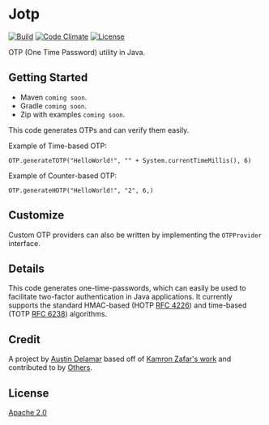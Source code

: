 # Jotp

[![Build](https://travis-ci.org/amdelamar/jotp.svg?branch=master)](https://travis-ci.org/amdelamar/jotp)
[![Code Climate](https://codeclimate.com/github/amdelamar/jotp/badges/gpa.svg)](https://codeclimate.com/github/amdelamar/jotp)
[![License](http://img.shields.io/:license-apache-blue.svg)](https://github.com/amdelamar/jotp/blob/master/LICENSE)

OTP (One Time Password) utility in Java.


## Getting Started

* Maven `coming soon`.
* Gradle `coming soon`.
* Zip with examples `coming soon`.

This code generates OTPs and can verify them easily.

Example of Time-based OTP:

`OTP.generateTOTP("HelloWorld!", "" + System.currentTimeMillis(), 6)`

Example of Counter-based OTP:

`OTP.generateHOTP("HelloWorld!", "2", 6,)`


## Customize

Custom OTP providers can also be written by implementing the `OTPProvider` interface.


## Details

This code generates one-time-passwords, which can easily be used to facilitate two-factor authentication in Java applications. It currently supports the standard HMAC-based (HOTP [RFC 4226](https://tools.ietf.org/html/rfc4226)) and time-based (TOTP [RFC 6238](https://tools.ietf.org/html/rfc6238)) algorithms.


## Credit

A project by [Austin Delamar](https://github.com/amdelamar) based off of [Kamron Zafar's work](https://github.com/kamranzafar/libotp) and contributed to by [Others](https://github.com/amdelamar/jotp/graphs/contributors).

## License

[Apache 2.0](https://github.com/amdelamar/jotp/blob/master/LICENSE)
